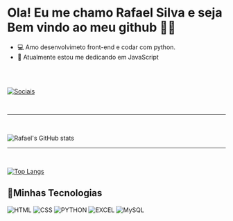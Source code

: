 # Ola! Eu me chamo Rafael Silva e seja Bem vindo ao meu github 🖖🏾


- 💻 Amo desenvolvimeto front-end e codar com python.
- 🚀 Atualmente estou me dedicando em JavaScript
<br>
<br>


[![Sociais](https://img.shields.io/badge/LinkedIn-0077B5?style=for-the-badge&logo=linkedin&logoColor=white)](https://www.linkedin.com/in/rafael-ds84/)

<br>
<hr>
<br>

![Rafael's GitHub stats](https://github-readme-stats.vercel.app/api?username=RafaDev84&show_icons=true&theme=cobalt)

<hr>
<br>


[![Top Langs](https://github-readme-stats.vercel.app/api/top-langs/?username=RafaDev84)](https://github.com/RafaDev84/github-readme-stats)


## 🚀Minhas Tecnologias

![HTML](https://img.shields.io/badge/HTML5-E34F26?style=for-the-badge&logo=html5&logoColor=white)
![CSS](https://img.shields.io/badge/CSS3-1572B6?style=for-the-badge&logo=css3&logoColor=white)
![PYTHON](https://img.shields.io/badge/Python-14354C?style=for-the-badge&logo=python&logoColor=white)
![EXCEL](https://img.shields.io/badge/Microsoft_Excel-217346?style=for-the-badge&logo=microsoft-excel&logoColor=white)
![MySQL](https://img.shields.io/badge/MySQL-00000F?style=for-the-badge&logo=mysql&logoColor=white)
